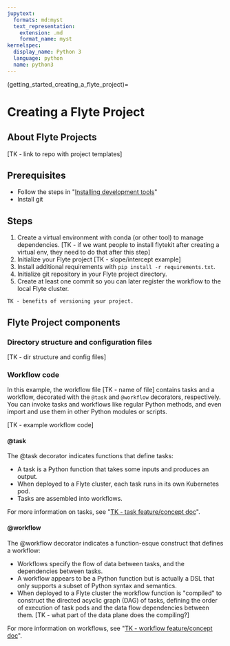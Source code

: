 ```yaml
---
jupytext:
  formats: md:myst
  text_representation:
    extension: .md
    format_name: myst
kernelspec:
  display_name: Python 3
  language: python
  name: python3
---
```


(getting_started_creating_a_flyte_project)=

# Creating a Flyte Project

## About Flyte Projects

[TK - link to repo with project templates]

## Prerequisites

* Follow the steps in "[Installing development tools](link-TK)"
* Install git

## Steps

1. Create a virtual environment with conda (or other tool) to manage dependencies. [TK - if we want people to install flytekit after creating a virtual env, they need to do that after this step]
2. Initialize your Flyte project [TK - slope/intercept example]
3. Install additional requirements with `pip install -r requirements.txt`.
4. Initialize git repository in your Flyte project directory.
5. Create at least one commit so you can later register the workflow to the local Flyte cluster.

```{note}
TK - benefits of versioning your project.
```

## Flyte Project components

### Directory structure and configuration files

[TK - dir structure and config files]

### Workflow code

In this example, the workflow file [TK - name of file] contains tasks and a workflow, decorated with the `@task` and `@workflow` decorators, respectively. You can invoke tasks and workflows like regular Python methods, and even import and use them in other Python modules or scripts.

[TK - example workflow code]

#### @task

The @task decorator indicates functions that define tasks:

* A task is a Python function that takes some inputs and produces an output.
* When deployed to a Flyte cluster, each task runs in its own Kubernetes pod.
* Tasks are assembled into workflows.

For more information on tasks, see "[TK - task feature/concept doc](link-TK)".

#### @workflow

The @workflow decorator indicates a function-esque construct that defines a workflow:

* Workflows specify the flow of data between tasks, and the dependencies between tasks.
* A workflow appears to be a Python function but is actually a DSL that only supports a subset of Python syntax and semantics.
* When deployed to a Flyte cluster the workflow function is "compiled" to construct the directed acyclic graph (DAG) of tasks, defining the order of execution of task pods and the data flow dependencies between them. [TK - what part of the data plane does the compiling?]

For more information on workflows, see "[TK - workflow feature/concept doc](link-TK)".